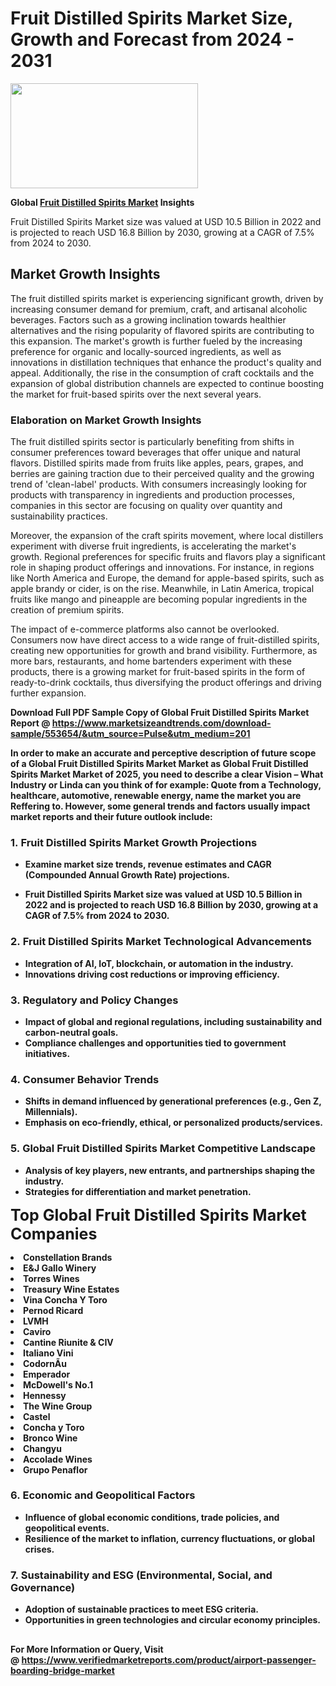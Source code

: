 <H1>Fruit Distilled Spirits Market Size, Growth and Forecast from 2024 - 2031</H1><img class="aligncenter size-medium wp-image-584254" src="https://thirdeyenews.in/wp-content/uploads/2024/09/Global-Market-Research-300x168.jpeg" alt="" width="300" height="168" /><p><strong>Global&nbsp;<a href="https://www.marketsizeandtrends.com/download-sample/553654/&amp;utm_source=Pulse&amp;utm_medium=201">Fruit Distilled Spirits Market</a> Insights</strong></p><p>Fruit Distilled Spirits Market size was valued at USD 10.5 Billion in 2022 and is projected to reach USD 16.8 Billion by 2030, growing at a CAGR of 7.5% from 2024 to 2030.</p><p><h2>Market Growth Insights</h2> <p>The fruit distilled spirits market is experiencing significant growth, driven by increasing consumer demand for premium, craft, and artisanal alcoholic beverages. Factors such as a growing inclination towards healthier alternatives and the rising popularity of flavored spirits are contributing to this expansion. The market's growth is further fueled by the increasing preference for organic and locally-sourced ingredients, as well as innovations in distillation techniques that enhance the product's quality and appeal. Additionally, the rise in the consumption of craft cocktails and the expansion of global distribution channels are expected to continue boosting the market for fruit-based spirits over the next several years.</p> <p><strong></strong></p> <h3>Elaboration on Market Growth Insights</h3> <p>The fruit distilled spirits sector is particularly benefiting from shifts in consumer preferences toward beverages that offer unique and natural flavors. Distilled spirits made from fruits like apples, pears, grapes, and berries are gaining traction due to their perceived quality and the growing trend of 'clean-label' products. With consumers increasingly looking for products with transparency in ingredients and production processes, companies in this sector are focusing on quality over quantity and sustainability practices.</p> <p>Moreover, the expansion of the craft spirits movement, where local distillers experiment with diverse fruit ingredients, is accelerating the market's growth. Regional preferences for specific fruits and flavors play a significant role in shaping product offerings and innovations. For instance, in regions like North America and Europe, the demand for apple-based spirits, such as apple brandy or cider, is on the rise. Meanwhile, in Latin America, tropical fruits like mango and pineapple are becoming popular ingredients in the creation of premium spirits.</p> <p>The impact of e-commerce platforms also cannot be overlooked. Consumers now have direct access to a wide range of fruit-distilled spirits, creating new opportunities for growth and brand visibility. Furthermore, as more bars, restaurants, and home bartenders experiment with these products, there is a growing market for fruit-based spirits in the form of ready-to-drink cocktails, thus diversifying the product offerings and driving further expansion.</p> <p><strong></p><p><span class=""><strong>Download Full PDF Sample Copy of Global Fruit Distilled Spirits Market Report</strong> @ <a href="https://www.marketsizeandtrends.com/download-sample/553654/&amp;utm_source=Pulse&amp;utm_medium=201" target="_blank">https://www.marketsizeandtrends.com/download-sample/553654/&amp;utm_source=Pulse&amp;utm_medium=201</a></span></p><p>In order to make an accurate and perceptive description of future scope of a Global&nbsp;Fruit Distilled Spirits Market Market as Global&nbsp;Fruit Distilled Spirits Market Market of 2025, you need to describe a clear Vision &ndash; What Industry or Linda can you think of for example: Quote from a Technology, healthcare, automotive, renewable energy, name the market you are Reffering to. However, some general trends and factors usually impact market reports and their future outlook include:</p><h3>1.&nbsp;<strong>Fruit Distilled Spirits Market Growth Projections</strong></h3><ul><li>Examine market size trends, revenue estimates and CAGR (Compounded Annual Growth Rate) projections.</li><li><p>Fruit Distilled Spirits Market size was valued at USD 10.5 Billion in 2022 and is projected to reach USD 16.8 Billion by 2030, growing at a CAGR of 7.5% from 2024 to 2030.</p></li></ul><h3>2.&nbsp;<strong>Fruit Distilled Spirits Market Technological Advancements</strong></h3><ul><li>Integration of AI, IoT, blockchain, or automation in the industry.</li><li>Innovations driving cost reductions or improving efficiency.</li></ul><h3>3.&nbsp;<strong>Regulatory and Policy Changes</strong></h3><ul><li>Impact of global and regional regulations, including sustainability and carbon-neutral goals.</li><li>Compliance challenges and opportunities tied to government initiatives.</li></ul><h3>4.&nbsp;<strong>Consumer Behavior Trends</strong></h3><ul><li>Shifts in demand influenced by generational preferences (e.g., Gen Z, Millennials).</li><li>Emphasis on eco-friendly, ethical, or personalized products/services.</li></ul><h3>5.&nbsp;<strong>Global Fruit Distilled Spirits Market Competitive Landscape</strong></h3><ul><li>Analysis of key players, new entrants, and partnerships shaping the industry.</li><li>Strategies for differentiation and market penetration.</li></ul><p data-pm-slice="1 1 []"><span style="color: inherit; font-family: inherit; font-size: 25px;">Top Global Fruit Distilled Spirits Market Companies</span></p><div class="" data-test-id=""><p><li>Constellation Brands</li><li> E&J Gallo Winery</li><li> Torres Wines</li><li> Treasury Wine Estates</li><li> Vina Concha Y Toro</li><li> Pernod Ricard</li><li> LVMH</li><li> Caviro</li><li> Cantine Riunite & CIV</li><li> Italiano Vini</li><li> CodornÃ­u</li><li> Emperador</li><li> McDowell's No.1</li><li> Hennessy</li><li> The Wine Group</li><li> Castel</li><li> Concha y Toro</li><li> Bronco Wine</li><li> Changyu</li><li> Accolade Wines</li><li> Grupo Penaflor</li></p></div><h3>6.&nbsp;<strong>Economic and Geopolitical Factors</strong></h3><ul><li>Influence of global economic conditions, trade policies, and geopolitical events.</li><li>Resilience of the market to inflation, currency fluctuations, or global crises.</li></ul><h3>7.&nbsp;<strong>Sustainability and ESG (Environmental, Social, and Governance)</strong></h3><ul><li>Adoption of sustainable practices to meet ESG criteria.</li><li>Opportunities in green technologies and circular economy principles.</li></ul><h2><strong style="font-size: 14px;">For More Information or Query, Visit @&nbsp;</strong><a style="background-color: #ffffff; font-size: 14px;" href="https://www.marketsizeandtrends.com/report/fruit-distilled-spirits-market/" target="_blank">https://www.verifiedmarketreports.com/product/airport-passenger-boarding-bridge-market</a></h2>
